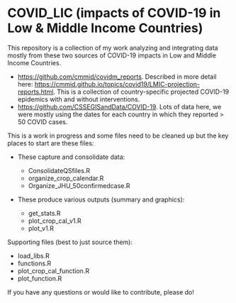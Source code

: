 # COVID_LIC (impacts of COVID-19 in Low & Middle Income Countries)

This repository is a collection of my work analyzing and integrating data mostly from these two sources of COVID-19 impacts in Low and Middle Income Countries.
* https://github.com/cmmid/covidm_reports.  Described in more detail here: https://cmmid.github.io/topics/covid19/LMIC-projection-reports.html.  This is a collection of country-specific projected COVID-19 epidemics with and without interventions.
* https://github.com/CSSEGISandData/COVID-19.  Lots of data here, we were mostly using the dates for each country in which they reported > 50 COVID cases.

This is a work in progress and some files need to be cleaned up but the key places to start are these files:

* These capture and consolidate data:
  * ConsolidateQSfiles.R
  * organize_crop_calendar.R
  * Organize_JHU_50confirmedcase.R

* These produce various outputs (summary and graphics):
  * get_stats.R
  * plot_crop_cal_v1.R
  * plot_v1.R

Supporting files (best to just source them):
* load_libs.R
* functions.R
* plot_crop_cal_function.R
* plot_function.R

If you have any questions or would like to contribute, please do!
